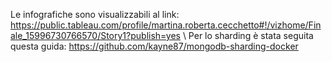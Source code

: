 Le infografiche sono visualizzabili al link: https://public.tableau.com/profile/martina.roberta.cecchetto#!/vizhome/Finale_15996730766570/Story1?publish=yes \\
Per lo sharding è stata seguita questa guida: https://github.com/kayne87/mongodb-sharding-docker
